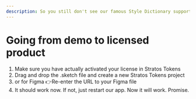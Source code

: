 ```yaml
---
description: So you still don't see our famous Style Dictionary support?
---
```


# Going from demo to licensed product

1. Make sure you have actually activated your license in Stratos Tokens
2. Drag and drop the .sketch file and create a new Stratos Tokens project
3. or for Figma 👉Re-enter the URL to your Figma file
4. It should work now. If not, just restart our app. Now it will work. Promise.
